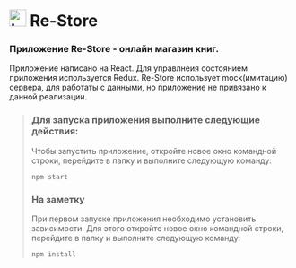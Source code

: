 # <a href="https://github.com/SeniorIgor/To-Do#-to-do"><img src="https://www.google.com/imgres?imgurl=https%3A%2F%2Fst.depositphotos.com%2F2001403%2F2890%2Fi%2F450%2Fdepositphotos_28904783-stock-photo-old-vintage-books-on-wooden.jpg&imgrefurl=https%3A%2F%2Fru.depositphotos.com%2Fstock-photos%2F%25D0%25BA%25D0%25BD%25D0%25B8%25D0%25B3%25D0%25B0-%25D0%25BD%25D0%25B0-%25D1%2581%25D1%2582%25D0%25BE%25D0%25BB%25D0%25B5.html&docid=3ltvYAbHnSsr1M&tbnid=cJIpSm13XvFrXM&vet=1&w=600&h=600&itg=1&bih=747&biw=1142&ved=2ahUKEwiSypfeh-HqAhXu_CoKHW5eA24QxiAoAHoECAEQEw&iact=c&ictx=1" alt="to-do" width="30" height="auto"/></a> Re-Store
### Приложение Re-Store - онлайн магазин книг.

Приложение написано на React. Для управлнеия состоянием приложения используется Redux.
Re-Store использует mock(имитацию) сервера, для работаты с данными, но приложение не привязано к данной реализации.
  
> ### Для запуска приложения выполните следующие действия:
> Чтобы запустить приложение, откройте новое окно командной строки, перейдите в папку и выполните следующую команду:
> 
> ```
> npm start
> ```  
>  
> ### На заметку
> При первом запуске приложения необходимо установить зависимости. Для этого откройте новое окно командной строки, перейдите в папку и выполните следующую команду:
> ```
> npm install
> ```  
